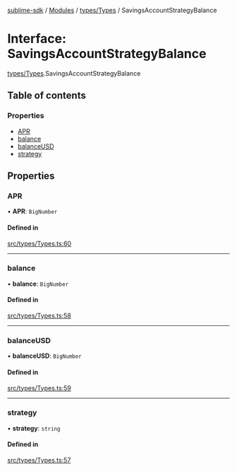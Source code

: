 [sublime-sdk](../README.md) / [Modules](../modules.md) / [types/Types](../modules/types_Types.md) / SavingsAccountStrategyBalance

# Interface: SavingsAccountStrategyBalance

[types/Types](../modules/types_Types.md).SavingsAccountStrategyBalance

## Table of contents

### Properties

- [APR](types_Types.SavingsAccountStrategyBalance.md#apr)
- [balance](types_Types.SavingsAccountStrategyBalance.md#balance)
- [balanceUSD](types_Types.SavingsAccountStrategyBalance.md#balanceusd)
- [strategy](types_Types.SavingsAccountStrategyBalance.md#strategy)

## Properties

### APR

• **APR**: `BigNumber`

#### Defined in

[src/types/Types.ts:60](https://github.com/sublime-finance/sublime-sdk/blob/711fd4e/src/types/Types.ts#L60)

___

### balance

• **balance**: `BigNumber`

#### Defined in

[src/types/Types.ts:58](https://github.com/sublime-finance/sublime-sdk/blob/711fd4e/src/types/Types.ts#L58)

___

### balanceUSD

• **balanceUSD**: `BigNumber`

#### Defined in

[src/types/Types.ts:59](https://github.com/sublime-finance/sublime-sdk/blob/711fd4e/src/types/Types.ts#L59)

___

### strategy

• **strategy**: `string`

#### Defined in

[src/types/Types.ts:57](https://github.com/sublime-finance/sublime-sdk/blob/711fd4e/src/types/Types.ts#L57)
